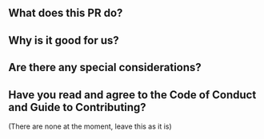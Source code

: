 ## What does this PR do?

## Why is it good for us?

## Are there any special considerations?

## Have you read and agree to the Code of Conduct and Guide to Contributing?
(There are none at the moment, leave this as it is)
